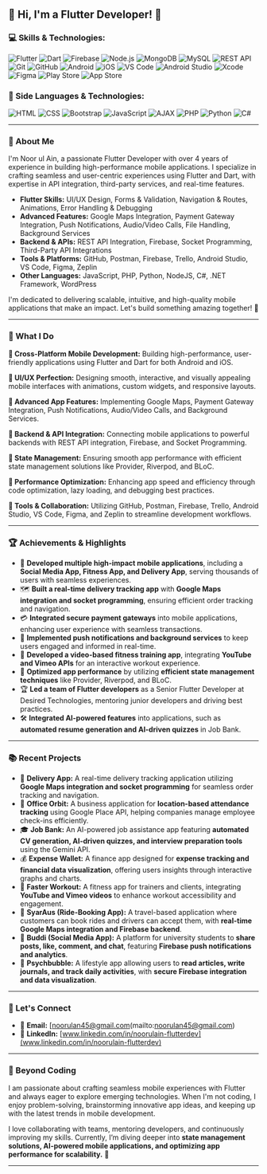 ## 🚀 Hi, I'm a Flutter Developer! 💙

### 💻 Skills & Technologies:

![Flutter](https://img.shields.io/badge/Framework-Flutter-blue?style=for-the-badge&logo=flutter)
![Dart](https://img.shields.io/badge/Language-Dart-blue?style=for-the-badge&logo=dart)
![Firebase](https://img.shields.io/badge/Backend-Firebase-orange?style=for-the-badge&logo=firebase)
![Node.js](https://img.shields.io/badge/Backend-Node.js-green?style=for-the-badge&logo=node.js)
![MongoDB](https://img.shields.io/badge/Database-MongoDB-green?style=for-the-badge&logo=mongodb)
![MySQL](https://img.shields.io/badge/Database-MySQL-blue?style=for-the-badge&logo=mysql)
![REST API](https://img.shields.io/badge/API-REST-red?style=for-the-badge&logo=fastapi)
![Git](https://img.shields.io/badge/Version_Control-Git-orange?style=for-the-badge&logo=git)
![GitHub](https://img.shields.io/badge/Hosting-GitHub-black?style=for-the-badge&logo=github)
![Android](https://img.shields.io/badge/OS-Android-green?style=for-the-badge&logo=android)
![iOS](https://img.shields.io/badge/OS-iOS-black?style=for-the-badge&logo=apple)
![VS Code](https://img.shields.io/badge/IDE-VS_Code-blue?style=for-the-badge&logo=visualstudiocode)
![Android Studio](https://img.shields.io/badge/IDE-Android_Studio-green?style=for-the-badge&logo=androidstudio)
![Xcode](https://img.shields.io/badge/IDE-Xcode-lightgrey?style=for-the-badge&logo=xcode)
![Figma](https://img.shields.io/badge/Design-Figma-red?style=for-the-badge&logo=figma)
![Play Store](https://img.shields.io/badge/Deployment-Google_Play-green?style=for-the-badge&logo=googleplay)
![App Store](https://img.shields.io/badge/Deployment-App_Store-blue?style=for-the-badge&logo=appstore)

### 🌟 Side Languages & Technologies:

![HTML](https://img.shields.io/badge/Code-HTML-orange?style=for-the-badge&logo=html5)
![CSS](https://img.shields.io/badge/Code-CSS-blue?style=for-the-badge&logo=css3)
![Bootstrap](https://img.shields.io/badge/Framework-Bootstrap-purple?style=for-the-badge&logo=bootstrap)
![JavaScript](https://img.shields.io/badge/Code-JavaScript-yellow?style=for-the-badge&logo=javascript)
![AJAX](https://img.shields.io/badge/Technique-AJAX-blue?style=for-the-badge&logo=ajax)
![PHP](https://img.shields.io/badge/Code-PHP-purple?style=for-the-badge&logo=php)
![Python](https://img.shields.io/badge/Code-Python-blue?style=for-the-badge&logo=python)
![C#](https://img.shields.io/badge/Code-C%23-239120?style=for-the-badge&logo=c-sharp)

---

### 🚀 About Me
I'm Noor ul Ain, a passionate Flutter Developer with over 4 years of experience in building high-performance mobile applications. I specialize in crafting seamless and user-centric experiences using Flutter and Dart, with expertise in API integration, third-party services, and real-time features.

- **Flutter Skills:** UI/UX Design, Forms & Validation, Navigation & Routes, Animations, Error Handling & Debugging  
- **Advanced Features:** Google Maps Integration, Payment Gateway Integration, Push Notifications, Audio/Video Calls, File Handling, Background Services  
- **Backend & APIs:** REST API Integration, Firebase, Socket Programming, Third-Party API Integrations  
- **Tools & Platforms:** GitHub, Postman, Firebase, Trello, Android Studio, VS Code, Figma, Zeplin  
- **Other Languages:** JavaScript, PHP, Python, NodeJS, C#, .NET Framework, WordPress  

I'm dedicated to delivering scalable, intuitive, and high-quality mobile applications that make an impact. Let's build something amazing together! 🚀

---

### 🌟 What I Do  

**🔹 Cross-Platform Mobile Development:** Building high-performance, user-friendly applications using Flutter and Dart for both Android and iOS.  

**🔹 UI/UX Perfection:** Designing smooth, interactive, and visually appealing mobile interfaces with animations, custom widgets, and responsive layouts.  

**🔹 Advanced App Features:** Implementing Google Maps, Payment Gateway Integration, Push Notifications, Audio/Video Calls, and Background Services.  

**🔹 Backend & API Integration:** Connecting mobile applications to powerful backends with REST API integration, Firebase, and Socket Programming.  

**🔹 State Management:** Ensuring smooth app performance with efficient state management solutions like Provider, Riverpod, and BLoC.  

**🔹 Performance Optimization:** Enhancing app speed and efficiency through code optimization, lazy loading, and debugging best practices.  

**🔹 Tools & Collaboration:** Utilizing GitHub, Postman, Firebase, Trello, Android Studio, VS Code, Figma, and Zeplin to streamline development workflows.  

---

### 🏆 Achievements & Highlights  

- 📱 **Developed multiple high-impact mobile applications**, including a **Social Media App, Fitness App, and Delivery App**, serving thousands of users with seamless experiences.  
- 🗺️ **Built a real-time delivery tracking app** with **Google Maps integration and socket programming**, ensuring efficient order tracking and navigation.  
- 💳 **Integrated secure payment gateways** into mobile applications, enhancing user experience with seamless transactions.  
- 🔔 **Implemented push notifications and background services** to keep users engaged and informed in real-time.  
- 🎥 **Developed a video-based fitness training app**, integrating **YouTube and Vimeo APIs** for an interactive workout experience.  
- 📡 **Optimized app performance** by utilizing **efficient state management techniques** like Provider, Riverpod, and BLoC.  
- 🏆 **Led a team of Flutter developers** as a Senior Flutter Developer at Desired Technologies, mentoring junior developers and driving best practices.  
- 🛠️ **Integrated AI-powered features** into applications, such as **automated resume generation and AI-driven quizzes** in Job Bank.  

---

### 📚 Recent Projects  

- 🚚 **Delivery App:** A real-time delivery tracking application utilizing **Google Maps integration and socket programming** for seamless order tracking and navigation.  
- 🏢 **Office Orbit:** A business application for **location-based attendance tracking** using Google Place API, helping companies manage employee check-ins efficiently.  
- 🎓 **Job Bank:** An AI-powered job assistance app featuring **automated CV generation, AI-driven quizzes, and interview preparation tools** using the Gemini API.  
- 💰 **Expense Wallet:** A finance app designed for **expense tracking and financial data visualization**, offering users insights through interactive graphs and charts.  
- 💪 **Faster Workout:** A fitness app for trainers and clients, integrating **YouTube and Vimeo videos** to enhance workout accessibility and engagement.  
- 🚗 **SyarAus (Ride-Booking App):** A travel-based application where customers can book rides and drivers can accept them, with **real-time Google Maps integration and Firebase backend**.  
- 📱 **Buddi (Social Media App):** A platform for university students to **share posts, like, comment, and chat**, featuring **Firebase push notifications and analytics**.  
- 🧠 **Psychbubble:** A lifestyle app allowing users to **read articles, write journals, and track daily activities**, with **secure Firebase integration and data visualization**.  

---

### 💬 Let's Connect

- 📧 **Email:** [noorulan45@gmail.com(mailto:noorulan45@gmail.com)
- 💼 **LinkedIn:** [www.linkedin.com/in/noorulain-flutterdev](www.linkedin.com/in/noorulain-flutterdev)

---

### 🌟 Beyond Coding  
I am passionate about crafting seamless mobile experiences with Flutter and always eager to explore emerging technologies. When I'm not coding, I enjoy problem-solving, brainstorming innovative app ideas, and keeping up with the latest trends in mobile development.  

I love collaborating with teams, mentoring developers, and continuously improving my skills. Currently, I’m diving deeper into **state management solutions, AI-powered mobile applications, and optimizing app performance for scalability.** 🚀  

---


